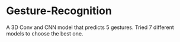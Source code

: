# Gesture-Recognition
 A 3D Conv and CNN model that predicts 5 gestures.
 Tried 7 different models to choose the best one.
